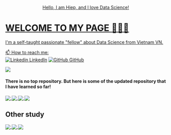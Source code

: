 <p align="center"><a href="https://github.com/tathiep04">Hello, I am Hiep, and I love Data Science!</p>
  
# WELCOME TO MY PAGE 👋👋👋
I'm a self-taught passionate "fellow" about Data Science from Vietnam VN.
  
📫 How to reach me:   
[![Linkedin](https://i.stack.imgur.com/gVE0j.png) LinkedIn](https://www.linkedin.com/in/tathiep04/)
[![GitHub](https://i.stack.imgur.com/tskMh.png) GitHub](https://github.com/tathiep04/)
   
  

![](http://github-profile-summary-cards.vercel.app/api/cards/profile-details?username=tathiep04&theme=onedark)

#### There is no top repository. But here is some of the updated repository that I have learned so far!

  <a href="https://github.com/tathiep04/Basic-Python-DSP301">
  <!-- Change the `github-readme-stats.anuraghazra1.vercel.app` to `github-readme-stats.vercel.app`  -->
  <img align="center" src="https://github-readme-stats.anuraghazra1.vercel.app/api/pin/?username=tathiep04&repo=Basic-Python-DSP301&theme=radical" />
</a>
  
  <a href="https://github.com/tathiep04/Data-Analysis-with-Python-DSP302">
  <!-- Change the `github-readme-stats.anuraghazra1.vercel.app` to `github-readme-stats.vercel.app`  -->
  <img align="center" src="https://github-readme-stats.anuraghazra1.vercel.app/api/pin/?username=tathiep04&repo=Data-Analysis-with-Python-DSP302&theme=merko" />
</a>
  
  <a href="https://github.com/tathiep04/Machine-Learning-for-Data-Science-DSP303">
  <!-- Change the `github-readme-stats.anuraghazra1.vercel.app` to `github-readme-stats.vercel.app`  -->
  <img align="center" src="https://github-readme-stats.anuraghazra1.vercel.app/api/pin/?username=tathiep04&repo=Machine-Learning-for-Data-Science-DSP303&theme=dark" />
</a>
  
  <a href="https://github.com/tathiep04/Introduction-to-Deep-Learning-DSP304">
  <!-- Change the `github-readme-stats.anuraghazra1.vercel.app` to `github-readme-stats.vercel.app`  -->
  <img align="center" src="https://github-readme-stats.anuraghazra1.vercel.app/api/pin/?username=tathiep04&repo=Introduction-to-Deep-Learning-DSP304&theme=onedark" />
</a>
  
 ## Other study
  <a href="https://github.com/tathiep04/My-Learning-Path">
  <!-- Change the `github-readme-stats.anuraghazra1.vercel.app` to `github-readme-stats.vercel.app`  -->
  <img align="center" src="https://github-readme-stats.anuraghazra1.vercel.app/api/pin/?username=tathiep04&repo=My-Learning-Path&theme=synthwave" />
  </a>
  
  <a href="https://github.com/tathiep04/certificates">
  <!-- Change the `github-readme-stats.anuraghazra1.vercel.app` to `github-readme-stats.vercel.app`  -->
  <img align="center" src="https://github-readme-stats.anuraghazra1.vercel.app/api/pin/?username=tathiep04&repo=certificates&theme=cobalt" />
</a>
  <a href="https://github.com/tathiep04/Hate-speech-detection">
  <!-- Change the `github-readme-stats.anuraghazra1.vercel.app` to `github-readme-stats.vercel.app`  -->
  <img align="center" src="https://github-readme-stats.anuraghazra1.vercel.app/api/pin/?username=tathiep04&repo=Hate-speech-detection&theme=onedark" />
  </a>
